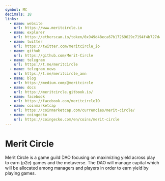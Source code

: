 ```yaml
---
symbol: MC
decimals: 18
links:
  - name: website
    url: https://www.meritcircle.io
  - name: explorer
    url: https://etherscan.io/token/0x949d48eca67b17269629c7194f4b727d4ef9e5d6
  - name: twitter
    url: https://twitter.com/meritcircle_io
  - name: github
    url: https://github.com/Merit-Circle
  - name: telegram
    url: https://t.me/meritcircle
  - name: telegram_news
    url: https://t.me/meritcircle_ann
  - name: blog
    url: https://medium.com/@meritcircle
  - name: docs
    url: https://meritcircle.gitbook.io/
  - name: facebook
    url: https://facebook.com/meritcircleIO
  - name: coinmarketcap
    url: https://coinmarketcap.com/currencies/merit-circle/
  - name: coingecko
    url: https://coingecko.com/en/coins/merit-circle
---
```


# Merit Circle

Merit Circle is a game guild DAO focusing on maximizing yield across play to earn (p2e) games and the metaverse. The DAO will manage capital which will be allocated among managers and players in order to earn yield by playing games.
